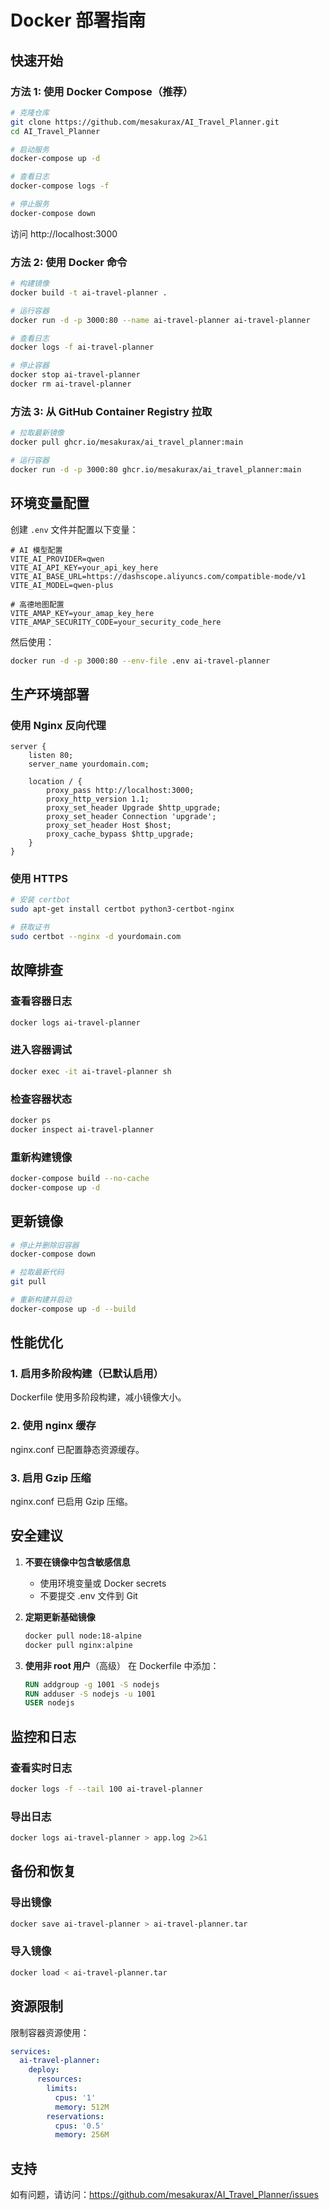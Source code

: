 # Docker 部署指南

## 快速开始

### 方法 1: 使用 Docker Compose（推荐）

```bash
# 克隆仓库
git clone https://github.com/mesakurax/AI_Travel_Planner.git
cd AI_Travel_Planner

# 启动服务
docker-compose up -d

# 查看日志
docker-compose logs -f

# 停止服务
docker-compose down
```

访问 http://localhost:3000

### 方法 2: 使用 Docker 命令

```bash
# 构建镜像
docker build -t ai-travel-planner .

# 运行容器
docker run -d -p 3000:80 --name ai-travel-planner ai-travel-planner

# 查看日志
docker logs -f ai-travel-planner

# 停止容器
docker stop ai-travel-planner
docker rm ai-travel-planner
```

### 方法 3: 从 GitHub Container Registry 拉取

```bash
# 拉取最新镜像
docker pull ghcr.io/mesakurax/ai_travel_planner:main

# 运行容器
docker run -d -p 3000:80 ghcr.io/mesakurax/ai_travel_planner:main
```

## 环境变量配置

创建 `.env` 文件并配置以下变量：

```env
# AI 模型配置
VITE_AI_PROVIDER=qwen
VITE_AI_API_KEY=your_api_key_here
VITE_AI_BASE_URL=https://dashscope.aliyuncs.com/compatible-mode/v1
VITE_AI_MODEL=qwen-plus

# 高德地图配置
VITE_AMAP_KEY=your_amap_key_here
VITE_AMAP_SECURITY_CODE=your_security_code_here
```

然后使用：

```bash
docker run -d -p 3000:80 --env-file .env ai-travel-planner
```

## 生产环境部署

### 使用 Nginx 反向代理

```nginx
server {
    listen 80;
    server_name yourdomain.com;

    location / {
        proxy_pass http://localhost:3000;
        proxy_http_version 1.1;
        proxy_set_header Upgrade $http_upgrade;
        proxy_set_header Connection 'upgrade';
        proxy_set_header Host $host;
        proxy_cache_bypass $http_upgrade;
    }
}
```

### 使用 HTTPS

```bash
# 安装 certbot
sudo apt-get install certbot python3-certbot-nginx

# 获取证书
sudo certbot --nginx -d yourdomain.com
```

## 故障排查

### 查看容器日志
```bash
docker logs ai-travel-planner
```

### 进入容器调试
```bash
docker exec -it ai-travel-planner sh
```

### 检查容器状态
```bash
docker ps
docker inspect ai-travel-planner
```

### 重新构建镜像
```bash
docker-compose build --no-cache
docker-compose up -d
```

## 更新镜像

```bash
# 停止并删除旧容器
docker-compose down

# 拉取最新代码
git pull

# 重新构建并启动
docker-compose up -d --build
```

## 性能优化

### 1. 启用多阶段构建（已默认启用）
Dockerfile 使用多阶段构建，减小镜像大小。

### 2. 使用 nginx 缓存
nginx.conf 已配置静态资源缓存。

### 3. 启用 Gzip 压缩
nginx.conf 已启用 Gzip 压缩。

## 安全建议

1. **不要在镜像中包含敏感信息**
   - 使用环境变量或 Docker secrets
   - 不要提交 .env 文件到 Git

2. **定期更新基础镜像**
   ```bash
   docker pull node:18-alpine
   docker pull nginx:alpine
   ```

3. **使用非 root 用户**（高级）
   在 Dockerfile 中添加：
   ```dockerfile
   RUN addgroup -g 1001 -S nodejs
   RUN adduser -S nodejs -u 1001
   USER nodejs
   ```

## 监控和日志

### 查看实时日志
```bash
docker logs -f --tail 100 ai-travel-planner
```

### 导出日志
```bash
docker logs ai-travel-planner > app.log 2>&1
```

## 备份和恢复

### 导出镜像
```bash
docker save ai-travel-planner > ai-travel-planner.tar
```

### 导入镜像
```bash
docker load < ai-travel-planner.tar
```

## 资源限制

限制容器资源使用：

```yaml
services:
  ai-travel-planner:
    deploy:
      resources:
        limits:
          cpus: '1'
          memory: 512M
        reservations:
          cpus: '0.5'
          memory: 256M
```

## 支持

如有问题，请访问：https://github.com/mesakurax/AI_Travel_Planner/issues
